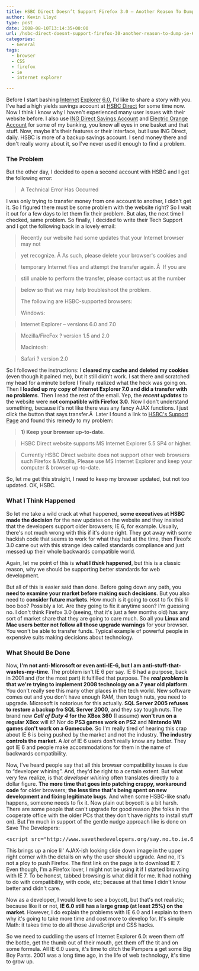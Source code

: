 ```yaml
---
title: HSBC Direct Doesn’t Support Firefox 3.0 – Another Reason To Dump IE 6.0
author: Kevin Lloyd
type: post
date: 2008-08-10T13:14:35+00:00
url: /hsbc-direct-doesnt-support-firefox-30-another-reason-to-dump-ie-60/
categories:
  - General
tags:
  - browser
  - CSS
  - firefox
  - ie
  - internet explorer

---
```

Before I start bashing [Internet][1] [Explorer][2] [6.0][3], I'd like to share a story with you. I've had a high yields savings account at [HSBC Direct][4] for some time now. Now I think I know why I haven't experienced many user issues with their website before. I also use [ING Direct Savings Account][5] and [Electric Orange Account][6] for some of my banking, you know all eyes in one basket and that stuff. Now, maybe it's their features or their interface, but I use ING Direct, daily. HSBC is more of a backup savings account. I send money there and don't really worry about it, so I've never used it enough to find a problem.

### The Problem

But the other day, I decided to open a second account with HSBC and I got the following error:

> A Technical Error Has Occurred

I was only trying to transfer money from one account to another, I didn't get it. So I figured there must be some problem with the website right? So I wait it out for a few days to let them fix their problem. But alas, the next time I checked, same problem. So finally, I decided to write their Tech Support and I got the following back in a lovely email:

> Recently our website had some updates that your Internet browser may not

> yet recognize. Â As such, please delete your browser's cookies and

> temporary Internet files and attempt the transfer again. Â  If you are

> still unable to perform the transfer, please contact us at the number

> below so that we may help troubleshoot the problem.
>
> The following are HSBC-supported browsers:
>
> Windows:

> Internet Explorer &#8211; versions 6.0 and 7.0

> Mozilla/FireFox ? version 1.5 and 2.0
>
> Macintosh:

> Safari ? version 2.0

So I followed the instructions: I **cleared my cache and deleted my cookies** (even though it pained me), but it still didn't work. I sat there and scratched my head for a minute before I finally realized what the heck was going on. Then **I loaded up my copy of Internet Explorer 7.0 and did a transfer with no problems**. Then I read the rest of the email. Yep, the **_recent updates_** to the website were **not compatible with Firefox 3.0**. Now I don't understand something, because it's not like there was any fancy AJAX functions. I just click the button that says transfer.Â  Later I found a link to [HSBC's Support Page][7] and found this remedy to my problem:

> **1) Keep your browser up-to-date.**

> HSBC Direct website supports MS Internet Explorer 5.5 SP4 or higher.

> Currently HSBC Direct website does not support other web browsers such Firefox & Mozilla, Please use MS Internet Explorer and keep your computer & browser up-to-date.

So, let me get this straight, I need to keep my browser updated, but not too updated. OK, HSBC.

### What I Think Happened

So let me take a wild crack at what happened, **some executives at HSBC made the decision** for the new updates on the website and they insisted that the developers support older browsers; IE 6, for example. Usually, there's not much wrong with this if it's done right. They got away with some hackish code that seems to work for what they had at the time, then Fireofx 3.0 came out with this strange idea called standards compliance and just messed up their whole backwards compatible world.

Again, let me point of this is **what I _think_ happened**, but this is a classic reason, why we should be supporting better standards for web development.

But all of this is easier said than done. Before going down any path, you **need to examine your market before making such decisions**. But you also need to **consider future markets**. How much is it going to cost to fix this lil boo boo? Possibly a lot. Are they going to fix it anytime soon? I'm guessing no. I don't think Firefox 3.0 (seeing, that it's just a few months old) has any sort of market share that they are going to care much. So all you **Linux and Mac users better not follow all those upgrade warnings** for your browser. You won't be able to transfer funds. Typical example of powerful people in expensive suits making decisions about technology.

### What Should Be Done

Now, **I'm not anti-Microsoft or even anti-IE-6, but I am anti-stuff-that-wastes-my-time**. The problem isn't IE 6 per say. IE 6 had a purpose, back in 2001 and (for the most part) it fulfilled that purpose. The **_real problem_ is that we're trying to implement 2008 technology on a 7 year old platform**. You don't really see this many other places in the tech world. New software comes out and you don't have enough RAM, then tough nuts, you need to upgrade. Microsoft is notorious for this actually. **SQL Server 2005 refuses to restore a backup fro SQL Server 2000**, and they say tough nuts. The brand new **_Call of Duty 4_ for the XBox 360** (I assume) **won't run on a regular XBox** will it? Nor do **PS3 games work on PS2** and **Nintendo Wii games don't work on a Gamecube**. So I'm really tired of hearing this crap about IE 6 is being pushed by the market and not the industry. **The industry controls the market**. A _lot_ of IE 6 users don't really know any better. They got IE 6 and people make accommodations for them in the name of backwards compatibility.

Now, I've heard people say that all this browser compatibility issues is due to &#8220;developer whining&#8221;. And, they'd be right to a certain extent. But what very few realize, is that _developer whining_ often translates directly to a dollar figure. **The more time that goes into patching crappy, workaround code** for older browsers; **the less time that's being spent on new development and fixing legitimate bugs**. And when some HSBC-like snafu happens, someone needs to fix it. Now plain out boycott is a bit harsh. There are some people that can't upgrade for good reason (the folks in the cooperate office with the older PCs that they don't have rights to install stuff on). But I'm much in support of the gentle nudge approach like is done on Save The Developers:

<pre class="brush: xml; title: ; notranslate" title="">&lt;script src="http://www.savethedevelopers.org/say.no.to.ie.6.js"&gt;&lt;/script&gt;</pre>

This brings up a nice lil' AJAX-ish looking slide down image in the upper right corner with the details on why the user should upgrade. And no, it's not a ploy to push Firefox. The first link on the page is to download IE 7. Even though, I'm a Firefox lover, I might not be using it if I started browsing with IE 7. To be honest, tabbed browsing is what did it for me. It had nothing to do with compatibility, with code, etc; because at that time I didn't know better and didn't care.

Now as a developer, I would love to see a boycott, but that's not realistic; because like it or not, **IE 6.0 still has a large grasp (at least 25%) on the market**. However, I do explain the problems with IE 6.0 and I explain to them why it's going to take more time and cost more to develop for. It's simple Math: it takes time to do all those JavaScript and CSS hacks.

So we need to cuddling the users of Internet Explorer 6.0: ween them off the bottle, get the thumb out of their mouth, get them off the tit and on some formula. All IE 6.0 users, it's time to ditch the Pampers a get some Big Boy Pants. 2001 was a long time ago, in the life of web technology, it's time to grow up.

 [1]: https://webdevelopment2.com/blog-theme-designers-given-up-on-ie-6/
 [2]: https://webdevelopment2.com/ie-hack-css-centering/
 [3]: https://webdevelopment2.com/ie-css-min-height-hack/
 [4]: http://www.hsbcdirect.com
 [5]: http://home.ingdirect.com/promo/promo_set.asp?t=%a8%a6%ca%cb%d1%c7%c9%c8%c6%c8%ca%c8%c4%d1%c9%c7%c6%c5%cb%fd%c9%c7
 [6]: http://home.ingdirect.com/promo/promo_set.asp?t=%a8%43%67%64%6e%64%66%65%63%65%67%65%61%6e%66%64%63%62%68%9a%66%62
 [7]: http://www.hsbcdirect.co.kr/1/2/!ut/p/kcxml/04_Sj9SPykssy0xPLMnMz0vM0Y_QjzKLN4k39g0ESZnFG8Wb-1voR6KJmbqHYYiZBJiiiZnGG6MLGcQ7IkR8PfJzU_WDgDKR5kAhk0Bj_aic1PTE5Er9YH1v_QD9gtxQIIgo93Z0VAQAyCH3eg!!/delta/base64xml/L0lJSk03dWlDU1lBIS9JTGpBQU15QUJFUkVSRUlrLzRGR2dkWW5LSjBGUm9YZnJDRUEhLzdfNF80UTMvMg!!